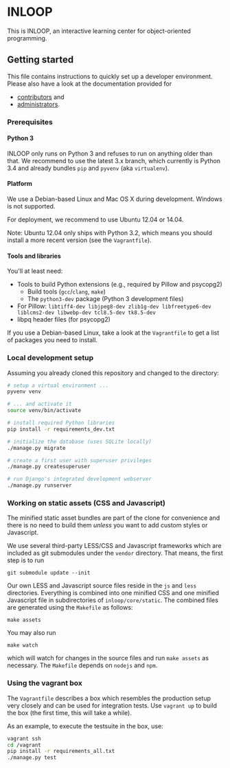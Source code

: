 # INLOOP

This is INLOOP, an interactive learning center for object-oriented programming.

## Getting started

This file contains instructions to quickly set up a developer environment.
Please also have a look at the documentation provided for

* [contributors](docs/developer-guide.md) and
* [administrators](docs/deployment-guide.md).

### Prerequisites

#### Python 3

INLOOP only runs on Python 3 and refuses to run on anything older than that.
We recommend to use the latest 3.x branch, which currently is Python 3.4 and
already bundles `pip` and `pyvenv` (aka `virtualenv`).

#### Platform

We use a Debian-based Linux and Mac OS X during development. Windows is not
supported.

For deployment, we recommend to use Ubuntu 12.04 or 14.04.

Note: Ubuntu 12.04 only ships with Python 3.2, which means you should install
a more recent version (see the `Vagrantfile`).

#### Tools and libraries

You'll at least need:

* Tools to build Python extensions (e.g., required by Pillow and psycopg2)
    * Build tools (`gcc`/`clang`, `make`)
    * The `python3-dev` package (Python 3 development files)
* For Pillow: `libtiff4-dev libjpeg8-dev zlib1g-dev libfreetype6-dev liblcms2-dev libwebp-dev tcl8.5-dev tk8.5-dev`
* libpq header files (for psycopg2)

If you use a Debian-based Linux, take a look at the `Vagrantfile` to get a
list of packages you need to install.

### Local development setup

Assuming you already cloned this repository and changed to the directory:

```bash
# setup a virtual environment ...
pyvenv venv

# ... and activate it
source venv/bin/activate

# install required Python libraries
pip install -r requirements_dev.txt

# initialize the database (uses SQLite locally)
./manage.py migrate

# create a first user with superuser privileges
./manage.py createsuperuser

# run Django's integrated development webserver
./manage.py runserver
```

### Working on static assets (CSS and Javascript)

The minified static asset bundles are part of the clone for convenience and
there is no need to build them *unless* you want to add custom styles or
Javascript.

We use several third-party LESS/CSS and Javascript frameworks which are
included as git submodules under the `vendor` directory. That means, the
first step is to run

    git submodule update --init

Our own LESS and Javascript source files reside in the `js` and `less`
directories. Everything is combined into one minified CSS and one minified
Javascript file in subdirectories of `inloop/core/static`. The combined
files are generated using the `Makefile` as follows:

    make assets

You may also run

    make watch

which will watch for changes in the source files and run `make assets`
as necessary. The `Makefile` depends on `nodejs` and `npm`.

### Using the vagrant box

The `Vagrantfile` describes a box which resembles the production setup very
closely and can be used for integration tests. Use `vagrant up` to build the
box (the first time, this will take a while).

As an example, to execute the testsuite in the box, use:

```bash
vagrant ssh
cd /vagrant
pip install -r requirements_all.txt
./manage.py test
```
